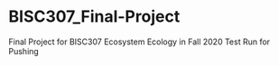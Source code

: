 # BISC307_Final-Project
Final Project for BISC307 Ecosystem Ecology in Fall 2020
Test Run for Pushing